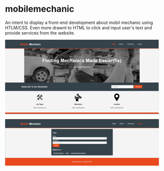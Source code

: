 # mobilemechanic

An intent to display a front-end  development about mobil mechanic using HTLM/CSS. Even more drawnt to HTML to 
click and input user's text and provide services from the website.

![](MobileMechanic1.PNG)


![](MobileMechanic2.PNG)
